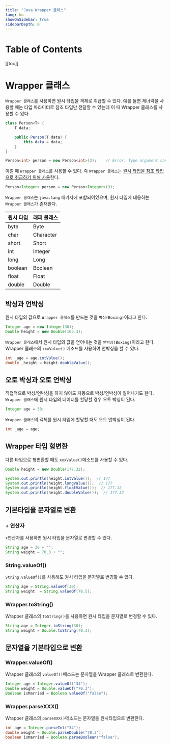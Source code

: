 ```yaml
---
title: "Java Wrapper 클래스"
lang: ko
showOnSidebar: true
sidebarDepth: 0
---
```


# Table of Contents
[[toc]]

# Wrapper 클래스
`Wrapper 클래스`를 사용하면 원시 타입을 객체로 취급할 수 있다. 예를 들면 제너릭을 사용할 때는 타입 파라미터로 참조 타입만 전달할 수 있는데 이 때 Wrapper 클래스를 사용할 수 있다. 
``` java
class Person<T> {
    T data;

    public Person(T data) {
        this.data = data;
    }
}
```
``` java
Person<int> person = new Person<int>(3);    // Error. Type argument cannot be of primitive type
```
이럴 때 `Wrapper 클래스`를 사용할 수 있다. 즉  `Wrapper 클래스`는 <u>원시 타입을 참조 타입으로 취급하기 위해 사용</u>한다.
``` java
Person<Integer> person = new Person<Integer>(3);
```
`Wrapper 클래스`는 `java.lang` 패키지에 포함되어있으며, 원시 타입에 대응하는 `Wrapper 클래스`가 존재한다.

|원시 타입|래퍼 클래스|
|-------|--------|
|byte|Byte|
|char|Character|
|short|Short|
|int|Integer|
|long|Long|
|boolean|Boolean|
|float|Float|
|double|Double|

## 박싱과 언박싱
원시 타입의 값으로 `Wrapper 클래스`를 만드는 것을 `박싱(Boxing)`이라고 한다.
``` java
Integer age = new Integer(30);
Double height = new Double(165.3);
```
`Wrapper 클래스`에서 원시 타입의 값을 얻어내는 것을 `언박싱(Boxing)`이라고 한다. Wrapper 클래스의 `xxxValue()` 메소드를 사용하여 언박싱을 할 수 있다.
``` java
int _age = age.intValue();
double _height = height.doubleValue();
``` 

## 오토 박싱과 오토 언박싱
직접적으로 박싱/언박싱을 하지 않아도 자동으로 박싱/언박싱이 일어나기도 한다. `Wrapper 클래스`에 원시 타입의 데이터를 할당할 경우 오토 박싱이 된다.
``` java
Integer age = 30;
``` 
`Wrapper 클래스`의 객체를 원시 타입에 할당할 때도 오토 언박싱이 된다.
``` java
int _age = age;
``` 

## Wrapper 타입 형변환
다른 타입으로 형변환할 때도 `xxxValue()`메소드를 사용할 수 있다.
``` java
Double height = new Double(177.32);

System.out.println(height.intValue());  // 177
System.out.println(height.longValue());  // 177
System.out.println(height.floatValue());  // 177.32
System.out.println(height.doubleValue());  // 177.32
```

## 기본타입을 문자열로 변환

### + 연산자
`+`연산자를 사용하면 원시 타입을 문자열로 변경할 수 있다.
```  java
String age = 30 + "";
String weight = 70.3 + "";
```

### String.valueOf()
`String.valueOf()`를 사용해도 원시 타입을 문자열로 변경할 수 있다.
``` java
String age = String.valueOf(30);
String weight  = String.valueOf(70.5);
```

### Wrapper.toString()
Wrapper 클래스의 `toString()`을 사용하면 원시 타입을 문자열로 변경할 수 있다.
``` java
String age = Integer.toString(30);
String weight = Double.toString(70.3);
```

## 문자열을 기본타입으로 변환

### Wrapper.valueOf()
Wrapper 클래스의 `valueOf()`메소드는 문자열을 Wrapper 클래스로 변환한다.
``` java
Integer age = Integer.valueOf("34");
Double weight = Double.valueOf("70.3");
Boolean isMarried = Boolean.valueOf("false");
```

### Wrapper.parseXXX()
Wrapper 클래스의 `parseXXX()`메소드는 문자열을 원시타입으로 변환한다.
``` java
int age = Integer.parseInt("34");
double weight = Double.parseDouble("70.3");
boolean isMarried = Boolean.parseBoolean("false");
```